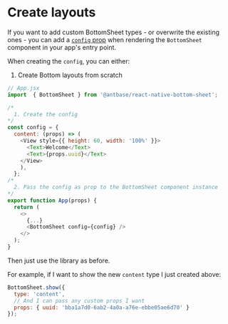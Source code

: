 # Create layouts

If you want to add custom BottomSheet types - or overwrite the existing ones - you can add a [`config` prop](./api.md#props) when rendering the `BottomSheet` component in your app's entry point.

When creating the `config`, you can either:

1. Create Bottom layouts from scratch

```js
// App.jsx
import  { BottomSheet } from '@antbase/react-native-bottom-sheet';

/*
  1. Create the config
*/
const config = {
  content: (props) => (
    <View style={{ height: 60, width: '100%' }}>
      <Text>Welcome</Text>
      <Text>{props.uuid}</Text>
    </View>
    ),
  };
/*
  2. Pass the config as prop to the BottomSheet component instance
*/
export function App(props) {
  return (
    <>
      {...}
      <BottomSheet config={config} />
    </>
  );
}
```

Then just use the library as before.

For example, if I want to show the new `content` type I just created above:

```js
BottomSheet.show({
  type: 'content',
  // And I can pass any custom props I want
  props: { uuid: 'bba1a7d0-6ab2-4a0a-a76e-ebbe05ae6d70' }
});
```
